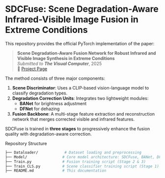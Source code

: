 # SDCFuse: Scene Degradation-Aware Infrared-Visible Image Fusion in Extreme Conditions

This repository provides the official PyTorch implementation of the paper:

> **Scene Degradation-Aware Fusion Network for Robust Infrared and Visible Image Synthesis in Extreme Conditions**  
> *Submitted to* ***The Visual Computer***, 2025  
> 📄 [Project Page](https://github.com/kayla0must/Image-fusion)


The method consists of three major components:

1. **Scene Discriminator**: Uses a CLIP-based vision-language model to classify degradation types.
2. **Degradation Correction Units**: Integrates two lightweight modules:
   - **BANet** for brightness adjustment
   - **DFNet** for dehazing
3. **Fusion Backbone**: A multi-stage feature extraction and reconstruction network that merges corrected visible and infrared features.

SDCFuse is trained in **three stages** to progressively enhance the fusion quality with degradation-aware correction.


Repository Structure

```bash
├── Dataloader/            # Dataset loading and preprocessing
├── Model/                # Core model architecture: SDCFuse, BANet, DFNet
├── Train.py              # Fusion training script (Stage 2 & 3)
├── Train_CLS.py          # Scene classifier training script (Stage 1)
├── README.md             # This documentation
